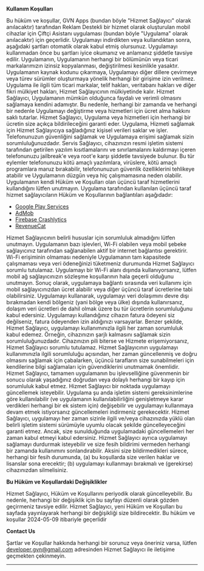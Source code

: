 **Kullanım Koşulları**

Bu hüküm ve koşullar, GVN Apps (bundan böyle "Hizmet Sağlayıcı" olarak anılacaktır) tarafından Reklam Destekli bir hizmet olarak oluşturulan mobil cihazlar için Çiftçi Asistanı uygulaması (bundan böyle "Uygulama" olarak anılacaktır) için geçerlidir. Uygulamayı indirdikten veya kullandıktan sonra, aşağıdaki şartları otomatik olarak kabul etmiş olursunuz. Uygulamayı kullanmadan önce bu şartları iyice okumanız ve anlamanız şiddetle tavsiye edilir. Uygulamanın, Uygulamanın herhangi bir bölümünün veya ticari markalarımızın izinsiz kopyalanması, değiştirilmesi kesinlikle yasaktır. Uygulamanın kaynak kodunu çıkarmaya, Uygulamayı diğer dillere çevirmeye veya türev sürümler oluşturmaya yönelik herhangi bir girişime izin verilmez. Uygulama ile ilgili tüm ticari markalar, telif hakları, veritabanı hakları ve diğer fikri mülkiyet hakları, Hizmet Sağlayıcının mülkiyetinde kalır. Hizmet Sağlayıcı, Uygulamanın mümkün olduğunca faydalı ve verimli olmasını sağlamaya kendini adamıştır. Bu nedenle, herhangi bir zamanda ve herhangi bir nedenle Uygulamayı değiştirme veya hizmetleri için ücret alma hakkını saklı tutarlar. Hizmet Sağlayıcı, Uygulama veya hizmetleri için herhangi bir ücretin size açıkça bildirileceğini garanti eder. Uygulama, Hizmeti sağlamak için Hizmet Sağlayıcıya sağladığınız kişisel verileri saklar ve işler. Telefonunuzun güvenliğini sağlamak ve Uygulamaya erişimi sağlamak sizin sorumluluğunuzdadır. Servis Sağlayıcı, cihazınızın resmi işletim sistemi tarafından getirilen yazılım kısıtlamalarını ve sınırlamalarını kaldırmayı içeren telefonunuzu jailbreak'e veya root'e karşı şiddetle tavsiyede bulunur. Bu tür eylemler telefonunuzu kötü amaçlı yazılımlara, virüslere, kötü amaçlı programlara maruz bırakabilir, telefonunuzun güvenlik özelliklerini tehlikeye atabilir ve Uygulamanın düzgün veya hiç çalışmamasına neden olabilir. Uygulamanın kendi Hüküm ve Koşulları olan üçüncü taraf hizmetlerini kullandığını lütfen unutmayın. Uygulama tarafından kullanılan üçüncü taraf hizmet sağlayıcıların Hüküm ve Koşullarının bağlantıları aşağıdadır:

*   [Google Play Services](https://policies.google.com/terms)
*   [AdMob](https://developers.google.com/admob/terms)
*   [Firebase Crashlytics](https://firebase.google.com/terms/crashlytics)
*   [RevenueCat](https://www.revenuecat.com/terms)

Hizmet Sağlayıcının belirli hususlar için sorumluluk almadığını lütfen unutmayın. Uygulamanın bazı işlevleri, Wi-Fi olabilen veya mobil şebeke sağlayıcınız tarafından sağlanabilen aktif bir internet bağlantısı gerektirir. Wi-Fi erişiminin olmaması nedeniyle Uygulamanın tam kapasitede çalışmaması veya veri ödeneğinizi tüketmeniz durumunda Hizmet Sağlayıcı sorumlu tutulamaz. Uygulamayı bir Wi-Fi alanı dışında kullanıyorsanız, lütfen mobil ağ sağlayıcınızın sözleşme koşullarının hala geçerli olduğunu unutmayın. Sonuç olarak, uygulamaya bağlantı sırasında veri kullanımı için mobil sağlayıcınızdan ücret alabilir veya diğer üçüncü taraf ücretlerine tabi olabilirsiniz. Uygulamayı kullanarak, uygulamayı veri dolaşımını devre dışı bırakmadan kendi bölgeniz (yani bölge veya ülke) dışında kullanırsanız, dolaşım veri ücretleri de dahil olmak üzere bu tür ücretlerin sorumluluğunu kabul edersiniz. Uygulamayı kullandığınız cihazın fatura ödeyeni siz değilseniz, fatura ödeyenden izin aldığınızı varsayarlar. Benzer şekilde, Hizmet Sağlayıcı, uygulamayı kullanımınızla ilgili her zaman sorumluluk kabul edemez. Örneğin, cihazınızın şarjlı kalmasını sağlamak sizin sorumluluğunuzdadır. Cihazınızın pili biterse ve Hizmete erişemiyorsanız, Hizmet Sağlayıcı sorumlu tutulamaz. Hizmet Sağlayıcının uygulamayı kullanımınızla ilgili sorumluluğu açısından, her zaman güncellenmiş ve doğru olmasını sağlamak için çabalarken, üçüncü tarafların size sunabilmeleri için kendilerine bilgi sağlamaları için güvendiklerini unutmamak önemlidir. Hizmet Sağlayıcı, tamamen uygulamanın bu işlevselliğine güvenmenin bir sonucu olarak yaşadığınız doğrudan veya dolaylı herhangi bir kayıp için sorumluluk kabul etmez. Hizmet Sağlayıcı bir noktada uygulamayı güncellemek isteyebilir. Uygulama şu anda işletim sistemi gereksinimlerine göre kullanılabilir (ve uygulamanın kullanılabilirliğini genişletmeye karar verdikleri herhangi bir ek sistem için) değişebilir ve uygulamayı kullanmaya devam etmek istiyorsanız güncellemeleri indirmeniz gerekecektir. Hizmet Sağlayıcı, uygulamayı her zaman sizinle ilgili ve/veya cihazınızda yüklü olan belirli işletim sistemi sürümüyle uyumlu olacak şekilde güncelleyeceğini garanti etmez. Ancak, size sunulduğunda uygulamadaki güncellemeleri her zaman kabul etmeyi kabul edersiniz. Hizmet Sağlayıcı ayrıca uygulamayı sağlamayı durdurmak isteyebilir ve size fesih bildirimi vermeden herhangi bir zamanda kullanımını sonlandırabilir. Aksini size bildirmedikleri sürece, herhangi bir fesih durumunda, (a) bu koşullarda size verilen haklar ve lisanslar sona erecektir; (b) uygulamayı kullanmayı bırakmalı ve (gerekirse) cihazınızdan silmelisiniz.

**Bu Hüküm ve Koşullardaki Değişiklikler**

Hizmet Sağlayıcı, Hüküm ve Koşullarını periyodik olarak güncelleyebilir. Bu nedenle, herhangi bir değişiklik için bu sayfayı düzenli olarak gözden geçirmeniz tavsiye edilir. Hizmet Sağlayıcı, yeni Hüküm ve Koşulları bu sayfada yayınlayarak herhangi bir değişikliği size bildirecektir. Bu hüküm ve koşullar 2024-05-09 itibariyle geçerlidir

**Contact Us**

Şartlar ve Koşullar hakkında herhangi bir sorunuz veya öneriniz varsa, lütfen developer.gvn@gmail.com adresinden Hizmet Sağlayıcı ile iletişime geçmekten çekinmeyin.

* * *